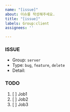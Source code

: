 ```yaml
---
name: "[issue]"
about: 이슈를 작성해주세요.
title: "[issue]"
labels: Group:client
assignees: ''

---
```


### ISSUE
- Group:   `server`
- Type: `bug`, `feature`, `delete`
- Detail:  
### TODO
1. [ ] Job1
2. [ ] Job2
3. [ ] Job3
